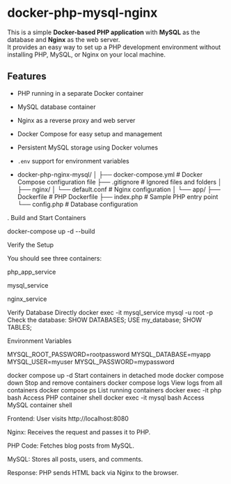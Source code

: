 # docker-php-mysql-nginx

This is a simple **Docker-based PHP application** with **MySQL** as the database and **Nginx** as the web server.  
It provides an easy way to set up a PHP development environment without installing PHP, MySQL, or Nginx on your local machine.


## Features
- PHP running in a separate Docker container
- MySQL database container
- Nginx as a reverse proxy and web server
- Docker Compose for easy setup and management
- Persistent MySQL storage using Docker volumes
- `.env` support for environment variables

- docker-php-nginx-mysql/
│
├── docker-compose.yml # Docker Compose configuration file
├── .gitignore # Ignored files and folders
│
├── nginx/
│ └── default.conf # Nginx configuration
│
└── app/
├── Dockerfile # PHP Dockerfile
├── index.php # Sample PHP entry point
└── config.php # Database configuration

. Build and Start Containers

docker-compose up -d --build

Verify the Setup

You should see three containers:

php_app_service

mysql_service

nginx_service

Verify Database Directly
docker exec -it mysql_service mysql -u root -p
Check the database:
SHOW DATABASES;
USE my_database;
SHOW TABLES;

Environment Variables

MYSQL_ROOT_PASSWORD=rootpassword
MYSQL_DATABASE=myapp
MYSQL_USER=myuser
MYSQL_PASSWORD=mypassword

docker compose up -d	Start containers in detached mode
docker compose down	Stop and remove containers
docker compose logs	View logs from all containers
docker compose ps	List running containers
docker exec -it php bash	Access PHP container shell
docker exec -it mysql bash	Access MySQL container shell


Frontend: User visits http://localhost:8080

Nginx: Receives the request and passes it to PHP.

PHP Code: Fetches blog posts from MySQL.

MySQL: Stores all posts, users, and comments.

Response: PHP sends HTML back via Nginx to the browser.
